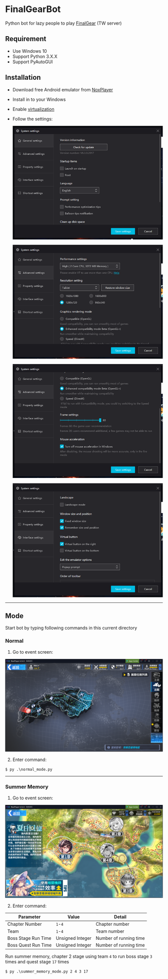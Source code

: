 # FinalGearBot

Python bot for lazy people to play [FinalGear](https://www.komoejoy.com/FinalGear//) (TW server)

## Requirement

- Use Windows 10
- Support Python 3.X.X
- Support PyAutoGUI

## Installation

* Download free Android emulator from [NoxPlayer](https://www.bignox.com/)

* Install in to your Windows

* Enable [virtualization](https://support.bluestacks.com/hc/en-us/articles/115003174386-How-can-I-enable-virtualization-VT-on-my-PC-)

* Follow the settings:

  ![](images/readme/setting_1.png)
      
  ![](images/readme/setting_2.png)
      
  ![](images/readme/setting_3.png)
      
  ![](images/readme/setting_4.png)

---

## Mode

Start bot by typing following commands in this current directory

### Normal

1. Go to event screen:

![](images/readme/normal.png)

2. Enter command:

  ```shell
  $ py .\normal_mode.py
  ```

---

### Summer Memory

1. Go to event screen:

![](images/readme/summer_memory.png)

2. Enter command:

| Parameter           | Value            | Detail                 |
| ------------------- | ---------------- | ---------------------- |
| Chapter Number      | `1`-`4`          | Chapter number         |
| Team                | `1`-`4`          | Team number            |
| Boss Stage Run Time | Unsigned Integer | Number of running time |
| Boss Quest Run Time | Unsigned Integer | Number of running time |

  Run summer memory, chapter 2 stage using team `4` to run boss stage `3` times and quest stage `17` times

  ```shell
  $ py .\summer_memory_mode.py 2 4 3 17
  ```
